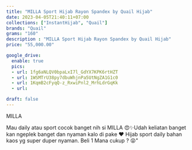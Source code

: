 ```yaml
---
title: "MILLA Sport Hijab Rayon Spandex by Quail Hijab"
date: 2023-04-05T21:40:11+07:00
collections: ["InstantHijab", "Quail"]
brands: "Quail"
grams: "160"
description : "MILLA Sport Hijab Rayon Spandex by Quail Hijab"
price: "55,000.00"

google_drive:
  enable: true
  pics:
  - url: 1fg6aNLQV0bpaLxI7l_GdYX7KPK6rtHZT
  - url: 1WSMTrU38py7dbuWhjnPa5UtNgZA1G1c0
  - url: 1KqmB2cFyqQ-z_RxwiPnl2_MrhLdrGqKk
  - url: 

draft: false
---
```


MILLA 


Mau daily atau sport cocok banget nih si MILLA 😍✨Udah keliatan banget kan ngeplek banget dan nyaman kalo di pake ❤️ Hijab sport daily bahan kaos yg super duper nyaman. Beli 1 Mana cukup ? 😝"    
 
